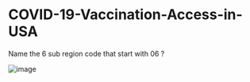 # COVID-19-Vaccination-Access-in-USA
Name the 6 sub region code that start with 06 ?

![image](https://user-images.githubusercontent.com/100968469/156841053-22489d65-fee0-486d-8f95-c629ad99b461.png)

